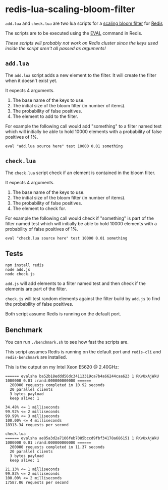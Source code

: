 
redis-lua-scaling-bloom-filter
==============================

`add.lua` and `check.lua` are two lua scripts for a [scaling bloom filter](http://en.wikipedia.org/wiki/Bloom_filter#Scalable_Bloom_filters) for [Redis](http://redis.io/)

The scripts are to be executed using the [EVAL](http://redis.io/commands/eval) command in Redis.

_These scripts will probably not work on Redis cluster since the keys used inside the script aren't all passed as arguments!_

`add.lua`
---------

The `add.lua` script adds a new element to the filter. It will create the filter when it doesn't exist yet.

It expects 4 arguments.

1. The base name of the keys to use.
2. The initial size of the bloom filter (in number of items).
3. The probability of false positives.
4. The element to add to the filter.


For example the following call would add "something" to a filter named test
which will initially be able to hold 10000 elements with a probability of false positives of 1%.

`
eval "add.lua source here" test 10000 0.01 something
`


`check.lua`
-----------

The `check.lua` script check if an element is contained in the bloom filter.

It expects 4 arguments.

1. The base name of the keys to use.
2. The initial size of the bloom filter (in number of items).
3. The probability of false positives.
4. The element to check for.


For example the following call would check if "something" is part of the filter named test
which will initially be able to hold 10000 elements with a probability of false positives of 1%.

`
eval "check.lua source here" test 10000 0.01 something
`


Tests
-----

```
npm install redis
node add.js
node check.js
```

`add.js` will add elements to a filter named test and then check if the elements are part of the filter.

`check.js` will test random elements against the filter build by `add.js` to find the probability of false positives.

Both script assume Redis is running on the default port.


Benchmark
---------

You can run `./benchmark.sh` to see how fast the scripts are.

This script assumes Redis is running on the default port and `redis-cli` and `redis-benchmark` are installed.

This is the output on my Intel Xeon E5620 @ 2.40GHz:
```
====== evalsha ba52b18eddd56dc34113319ca7b4a66244caa623 1 RKvUxAjWkU 1000000 0.01 :rand:000000000000 ======
  200000 requests completed in 10.92 seconds
  20 parallel clients
  3 bytes payload
  keep alive: 1

34.48% <= 1 milliseconds
99.92% <= 2 milliseconds
99.99% <= 3 milliseconds
100.00% <= 4 milliseconds
18313.34 requests per second

check.lua
====== evalsha ae05a3d2a7106feb7085bccd9fbf34178a686151 1 RKvUxAjWkU 1000000 0.01 :rand:000000000000 ======
  200000 requests completed in 11.37 seconds
  20 parallel clients
  3 bytes payload
  keep alive: 1

21.13% <= 1 milliseconds
99.83% <= 2 milliseconds
100.00% <= 2 milliseconds
17587.06 requests per second
```

